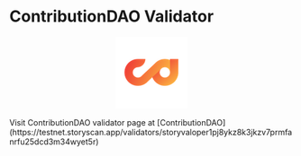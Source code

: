 
# ContributionDAO Validator

<p align="center"><img src="https://raw.githubusercontent.com/Contribution-DAO/contributiondao/refs/heads/main/brand-assets/cdao_logo_128x128.png" /></p>
	Visit ContributionDAO validator page at [ContributionDAO](https://testnet.storyscan.app/validators/storyvaloper1pj8ykz8k3jkzv7prmfanrfu25dcd3m34wyet5r)
